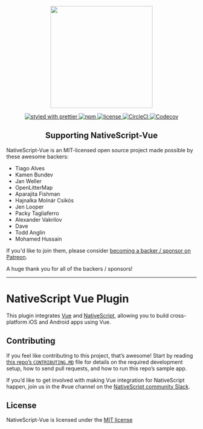 <p align="center">
    <a href="https://nativescript-vue.org">
        <img src="https://art.nativescript-vue.org/NativeScript-Vue.svg" width="270">
    </a>
</p>

<p align="center">
    <a href="https://github.com/prettier/prettier">
       <img src="https://img.shields.io/badge/styled_with-prettier-ff69b4.svg" alt="styled with prettier">
    </a>
    <a href="https://www.npmjs.com/package/nativescript-vue">
       <img src="https://img.shields.io/npm/v/nativescript-vue.svg" alt="npm">
    </a>
    <a href="https://github.com/nativescript-vue/nativescript-vue/blob/master/LICENSE">
       <img src="https://img.shields.io/github/license/nativescript-vue/nativescript-vue.svg" alt="license">
    </a>
    <a href="https://circleci.com/gh/nativescript-vue/nativescript-vue/tree/master">
       <img src="https://img.shields.io/circleci/project/github/nativescript-vue/nativescript-vue.svg" alt="CircleCI">
    </a>
    <a href="https://codecov.io/gh/nativescript-vue/nativescript-vue">
       <img src="https://img.shields.io/codecov/c/github/nativescript-vue/nativescript-vue.svg" alt="Codecov">
    </a>
</p>

<h2 align="center">Supporting NativeScript-Vue</h2>
NativeScript-Vue is an MIT-licensed open source project made possible by
these awesome backers:

- Tiago Alves
- Kamen Bundev
- Jan Weller
- OpenLitterMap
- Aparajita Fishman
- Hajnalka Molnár Csikós
- Jen Looper
- Packy Tagliaferro
- Alexander Vakrilov
- Dave
- Todd Anglin
- Mohamed Hussain

If you'd like to join them, please consider [becoming a backer / sponsor on Patreon](https://www.patreon.com/rigor789).

A huge thank you for all of the backers / sponsors!

---

# NativeScript Vue Plugin

This plugin integrates [Vue](https://vuejs.org/) and [NativeScript](https://www.nativescript.org/), allowing you to build cross-platform iOS and Android apps using Vue.

## Contributing

If you feel like contributing to this project, that’s awesome! Start by reading [this repo’s `CONTRIBUTING.MD`](https://github.com/rigor789/nativescript-vue/blob/master/CONTRIBUTING.md) file for details on the required development setup, how to send pull requests, and how to run this repo’s sample app.

If you’d like to get involved with making Vue integration for NativeScript happen, join us in the #vue channel on the [NativeScript community Slack](http://tinyurl.com/nativescriptSlack). 

## License

NativeScript-Vue is licensed under the [MIT license](https://github.com/rigor789/nativescript-vue/blob/master/LICENSE)
